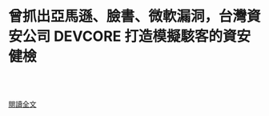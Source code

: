 # 曾抓出亞馬遜、臉書、微軟漏洞，台灣資安公司 DEVCORE 打造模擬駭客的資安健檢

<!--more-->
<!--151-->
<br><br/>


[閱讀全文](https://buzzorange.com/techorange/2021/03/29/devcore-information-security/)



